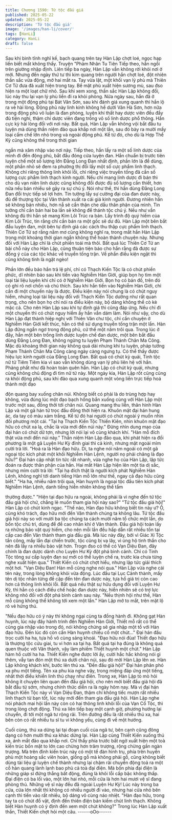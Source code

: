 ```yaml
---
title: Chương 1590: Tứ tộc đấu giá
published: 2025-05-22
updated: 2025-05-22
description: 'Tứ tộc đấu giá'
image: '/images/han-li/cover/'
tags: [HanLi]
category: HanLi
draft: false
---
```


Sau khi bình tĩnh nghĩ kế, bạch quang trên tay Hàn Lập chợt loé,
ngọc hạp liền biết mất không thấy. Truyện "Phàm Nhân Tu Tiên
Tiếp theo, hắn ngồi trên giường nhập định.
Liên tiếp ba ngày, Hàn Lập vẫn không rời khỏi nơi ở mới. Nhưng
đến ngày thứ tư thì kim quang trên người hắn chợt loé, đột nhiên
thần sắc vừa động, mở hai mắt ra.
Tay vừa lật, một khối vạn lý phù mà Thiên Cơ Tử đưa đã xuất hiện
trong tay.
Bề mặt phù xuất hiện sương mù, sau đso hiện ra một loạt chữ
nhỏ.
Sau khi xem xong, thần sắc Hàn Lập không đổi, lúc này thu lại
vạn lý phù liền đi ra khỏi phòng.
Nửa ngày sau, hắn đã ở trong một động phủ tại Bát Vân Sơn, sau
khi đánh giá xung quanh thì hắn lộ ra vẻ hài lòng.
Động phủ này linh kính không hề dưới Vân Hà Sơn, hơn nữa
trong động phủ vô luận là đan phòng, luyện khí thất hay dược viên
đều đầy đủ tiện nghi, thậm chí dược viên đang trồng vô số linh
dược phổ thông.
Hắn cực kỳ hài lòng đối với nơi này.
Bất quá, Hàn Lập vẫn không vội bắt đầu tu luyện mà dùng thần
niệm đảo qua khắp nơi một lần, sau đó bày ra mười mấy loại cấm
chế lớn nhỏ trong và ngoài động phủ.
Kể từ đó, cho dù là Hợp Thể Kỳ cũng không thể trong thời gian

ngắn mà xâm nhập vào nơi này.
Tiếp theo, hắn lấy ra một số linh dược của mình đi đến động phủ,
bắt đầu đóng cửa luyện đan.
Hắn chuẩn bị trước tiên luyện chế một số lượng lớn Đằng Long
Đan nhất định, phần lớn là để dùng, một phần nhỏ sẽ đem ra
phường thị đổi lấy một số cực phẩm linh thạch.
Không chỉ riêng thông linh khôi lỗi, chỉ riêng việc truyền tống đã
cần số lượng cực phẩm linh thạch kinh người. Nếu chỉ mang linh
dược đi bán thì cho dù vạn niên linh dược cũng không đổi được
đủ số lượng cần thiết, hơn nữa nếu bán nhiều sẽ gây ra sự chú ý.
Nói như thế, thì hắn dùng Đằng Long Đan đổi trực tiếp sẽ lợi hơn.
Tin tưởng lấy sự cường đại của đan dược này, đủ để thượng tộc
tại Vân thành xuất ra cái giá kinh người.
Đương nhiên hắn sẽ không bán nhiều, hơn nẵ sẽ cẩn thận che
dấu thân phận của mình. Tin tưởng chỉ cần bán hai ba lần sẽ
không để thánh tộc chú ý. Nếu như vẫn không đủ thì hắn sẽ mang
Kim Lôi Trúc ra bán.
Lấy trình độ quý hiếm của Kim Lôi Trúc, tin rằng chỉ cần bán ra
một gốc sẽ dư đủ.
Hàn Lập một bên bắt đầu luyện đan, một bên tự định giá các cách
thu thập cực phẩm linh thạch.
Thiên Cơ Tử sợ rằng nằm mơ cũng không nghĩ ra, trong mắt hắn
Hàn Lập trong một khoảng thời gian ngắn không thể hoàn thành
chuyện này. Nhưng đối với Hàn Lập chỉ là chút phiền toái mà thôi.
Bất quá lúc Thiên Cơ Tử an bài chỗ này cho Hàn Lập, cũng thuận
tiện báo cho hắn rằng đã được sự đồng ý của các tộc khác về
truyền tống trận.
Về phần điều kiện ngặt thì cũng không tính là ngặt ngèo!

Phần lớn đều bảo hắn trả lệ phí, chỉ có Thạch Kiến Tộc là có chút
phiền phức, dĩ nhiên bảo sau khi tiến vào Nghiễm Hàn Giới, giúp
bọn họ tìm một loại tài liệu luyên khí chỉ có ở Nghiễm Hàn Giới.
Bọn họ có bản đồ, trên đó có ghi rõ nơi chốn và chú thích.
Sau khi hắn tiến vào Nghiễm Hàn Giới, chỉ cần đi một chuyến này
là được.
Điều kiện này nói chung là có chút nguy hiểm, nhưng loại tài liệu
này đối với Thạch Kiến Tộc dường như rất quan trọng, cho nên
bọn họ chỉ nói ra điều kiện này, bộ dáng không thể cò kè mặc cả.
Cho nên Hàn Lập sau khi tự định giá thì cũng đáp ứng. Nếu chỉ đi
một chuyến thì có chút nguy hiểm ấy hắn vẫn dám làm.
Nói như vậy, cho dù Hàn Lập đạt thành hiệp nghị với Thiên Vân
chư tộc, chỉ cần chuyện ở Nghiễm Hàn Giới kết thúc, hắn có thể
sử dụng truyền tống trận một lần.
Hàn Lập đứng ngẩn ngơ trong động phủ, cứ thế một năm trôi qua.
Trong lúc ở đây, hắn một bên trồng linh dược luyện chế đan dược,
một bên bắt đầu dùng Đằng Long Đan, không ngừng tu luyện
Phạm Thánh Chân Ma Công.
Mặc dù khoảng thời gian này không quá dài nhưng khi tu luyện,
pháp tướng Phạm Thánh Chân Ma Công càng ngày càng ngưng
tụ. Có thể thấy được hiệu lực kinh người của Đằng Long Đan.
Bất quá có chút kỳ quái, Tinh tộc nữ tử Tiêm Tiêm kia vì sao vẫn
không dùng vạn lý phù liên hệ với hắn.
Phảng phất như đã hoàn toàn quên hắn.
Hàn Lập có chút kỳ quái, nhưng cũng không chủ động đi tìm nữ tử
này.
Một ngày kia, Hàn Lập rốt cũng cũng ra khỏi động phủ, sau khi
đảo qua xung quanh một vòng liền trực tiếp hoá thành một đạo

độn quang bay xuống chân núi.
Không biết có phải là do trùng hợp hay không, vừa đúng lúc một
đạo bạch hồng bắn xuống cùng với Hàn Lập một trước một sau,
đồng thời tới chân núi.
Quang mang thu liễn, thân hình Hàn Lập và một gã hán tử trọc
đầu đồng thời hiện ra. Khuôn mặt đại hán hung ác, da tay có màu
xám trắng.
Kể từ đó hai người có chút ngoài ý muốn nhìn đối phương một
cái.
"Tại hạ Thạch Kiến Tộc Thiến Kiên, nhìn khuôn mặt đạo hữu có
chút xa lạ, chắc là vừa mới đến núi này."
Đừng nhìn dung mạo của đại hán có chút dữ tợn, nhưng lời nói lại
vô cùng khách khí.
"Hàn mỗ đích thật vừa mới đến núi này."
Thần niệm Hàn Lập đảo qua, khi phát hiện ra đối phương là một
gã Luyện Hư Kỳ đỉnh giai thì cả kinh, nhưng mặt ngoài mỉm cười
trả lời.
"Hoá ra là Hàn đạo hữu. Di, ta nghe nói năm ngoái có một gã
ngoại tộc kích phát một khối Nghiễm Hàn Lệnh, người nọ phải
chăng là đạo hữu?"
Đại hán cập nhật tin tức rất nhanh, vừa nghe họ của Hàn Lập, lập
tức đoán ra được thân phận của hắn.
Hai mắt Hàn Lập hiện lên một tia dị sắc, nhưng mỉm cười trả lời:
"Tại hạ đích thật là người kích phát Nghiễm Hàn Lênh, không
nghĩ tới danh tiếng Hàn mỗ lớn như thế, ngay cả đạo hữu cũng
biết."
"Ha ha, nhiều năm trôi qua, Hàn huynh là ngoại tộc đầu tiên kích
phát Nghiễm Hàn Lệnh, danh tiếng hiển nhiên không thể tầm

thường được."
"Hiện tại đạo hữu ra ngoài, không phải là vì nghe đến tứ tộc đấu
giá hội chứ, chẳng lẽ muốn tham gia hội này sao?"
"Tứ tộc đấu giá hội!"
Hàn Lập có chút kinh ngạc.
"Thế nào, Hàn đạo hữu không biết tin này ư? Ồ, cũng khó trách,
đạo hữu mới đến Vân thành chúng ta không lâu. Tứ tộc đấu giá
hội này so với mười ba tộc chúng ta cách mười năm tổ chức một
lần, do bổn tộc chủ trì, dùng để đề cao nhân khí ở Vân thành. Đấu
giá hội toàn lấy ra những bảo vật quý hiếm, cho nên mỗi lần đều
hấp dẫn rất nhiều tồn tại cấp cao đến Vân thành tham gia đấu giá.
Mà lúc này đây, bởi vì Giác Xi Tộc tấn công, mấy lần đại chiến
trước, tộc cũng bị vạ lây, vì ủng hộ tinh thần cho nên đã lấy ra
nhiều bảo vật hơn. Trogn đso có thể có Vạn Diệu Đan, đây chính
là đan dược dành cho Luyện Hư Kỳ đột phá bình cảnh. Chỉ có
Tinh Tộc tông sư cấp luyện đan sư mới có thể luyện chế ra, trước
kia chưa từng nghe xuất hiện qua."
Thiết Kiến có chút chợt hiểu, nhưng lập tức giải thích một hơi.
"Vạn Diệu Đan! Hàn mỗ cũng nghe nói qua."
Hàn Lập vừa nghe cái tên này, trong lòng không khỏi vừa động.
Lúc đầu tại Lục Cảnh thành, mấy tên dị tộc nhân từng đề cập đến
tên đan dược này, tựa hồ giá trị còn cao hơn cả thông linh khôi lỗi.
Bất quá nếu thật sự hữu dụng đối với Luyện Hư Kỳ, thì hẳn có
cách điều chế hoặc đan dược này, hiển nhiên sẽ có trợ lực không
nhỏ đối với đột phá bình cảnh sau này.
"Nếu thịnh hội như thế, Hàn mỗ cũng không thể không tới xem
một lần."
Hàn Lập mở to mắt, trên mặt lộ rõ vẻ hứng thú.

"Nếu đạo hữu có ý này thì không ngại cùng ta đồng hành đi.
Không gạt Hàn huynh, lúc này đây hành trình đến Nghiễm Hàn
Giới, Thiết mỗ rất có thể cũng gia nhập vào trong đó, nói không
chừng sẽ gia nhập một tổ với Hàn đạo hữu. Đến lúc đó còn cần
Hàn huynh chiếu cố một chút..."
Đại hán đầu trọc cười ha ha, tựa hồ vô cùng sảng khoái.
"Đạo hữu nói đùa! Thiết đạo hữu là thượng tộc cửu giai, tu vi hơn
xa tại hạ. Bất quá tại hạ đúng là không quá quen thuộc với Vân
thành, vậy làm phiềm Thiết huynh một chút."
Hàn Lập hàm hồ cười ha ha.
Thiết Kiến nghe được lời ấy, cười hắc hắc không nói gì thêm, vẫy
tan đón một thú xa dưới chân núi, sau đó mời Hàn Lập lên xe.
Hàn Lập không khách khí, bước lên thú xa.
"Đến đấu giá hội!"
Đại hán phân phó xa phu một tiếng.
Tên xa phu kia nghe vậy, trong miệng đáp ứng một tiếng, nhất
thời điều khiển linh thú chạy như điên.
Trong xe, Hàn Lập tò mò hỏi không ít chuyện liên quan đến đấu
giá hội, cho nên mới biết đấu giá hội đã bắt đầu từ sớm, nhưng
chính thức diễn ra là ngày hôm nay. Mà vị đại hán Thạch Kiến Tộc
này vì Vạn Diệu Đan, thậm chí không tiếc mượn rất nhiều linh
thạch từ bạn tốt, lúc này mới đến tham gia đấu giá hội.
Hàn Lập nghe nói phách mai hội lần này còn có hai thông linh
khôi lỗi của Vạn Cổ Tộc, thì trong lòng chợt động.
Thú xa liên tiếp bay một canh giờ, phương hướng lại chuyển, đi
tới một ngã tư rộng rãi.
Trên đường đều là rất nhiều thú xa, hai bên còn có rất nhiều tu sĩ
tu vi không yếu, cùng đi về một hướng.

Cuối cùng, thú xa dừng lại tại đoạn cuối của ngã tư, bên cạnh
cũng đông dạng có hơn mười thú xa khác dừng lại.
Hàn Lập cùng Thiết Kiến xuống thú xa, ánh mắt đảo qua khắp
nơi. Chỉ thấy phía trước bất ngờ xuất hiện một toà kiến trúc bốn
mặt to lớn cao chừng hơn trăm trượng, rộng chừng gần ngàn
trượng. Mà trên đỉnh kiến trúc này có một tế đàn hình trụ, phía
trên huyền phù một hoàng sắc viên hoàn, giống gỗ mà không phải
gỗ, cũng không biết dùng tài liệu gì luyện chế thành nhưng lại
chậm rãi chuyển động toả ra một cỗ hàn quang lành lạnh bao phủ
cả toà đại điện.
Mà bốn phía đại điện là những giáp sĩ đứng thẳng bất động, đúng
là khôi lỗi cấp bậc không thấp. Đại điện có ba lối vào, một lớn hai
nhỏ, mỗi cửa là hơn hai mươi vệ sĩ đang phòng thủ. Những vệ sĩ
này đều đã ngoài Luyện Hư Kỳ!
Lúc này trong ba cửa, cửa lớn nhất thì không có nhiều người đi
vào, nhưng hai cửa nhỏ bên cạnh thì tiến vào rất nhiều, bộ dáng
vô cùng náo nhiệt.
"Hàn đạo hữu, trong tay ta có chút đồ vật, định đến thiên điện bán
kiếm chút linh thạch. Không biết Hàn huynh có ý định đến xem
một chút không?"
Trong lúc Hàn Lập xuất thần, Thiết Kiến chợt hỏi một câu.
------oOo------
